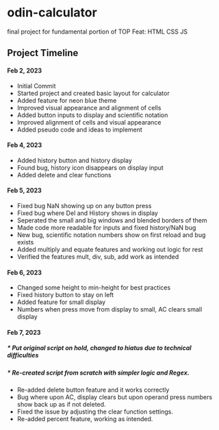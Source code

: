 # odin-calculator
final project for fundamental portion of TOP
Feat:
HTML
CSS
JS

## Project Timeline

#### Feb 2, 2023
* Initial Commit
* Started project and created basic layout for calculator
* Added feature for neon blue theme
* Improved visual appearance and alignment of cells
* Added button inputs to display and scientific notation
* Improved alignment of cells and visual appearance
* Added pseudo code and ideas to implement

#### Feb 4, 2023
* Added history button and history display
* Found bug, history icon disappears on display input
* Added delete and clear functions

#### Feb 5, 2023
* Fixed bug NaN showing up on any button press
* Fixed bug where Del and History shows in display
* Seperated the small and big windows and blended borders of them
* Made code more readable for inputs and fixed history/NaN bug
* New bug, scientific notation numbers show on first reload and bug exists
* Added multiply and equate features and working out logic for rest
* Verified the features mult, div, sub, add work as intended

#### Feb 6, 2023
* Changed some height to min-height for best practices
* Fixed history button to stay on left
* Added feature for small display
* Numbers when press move from display to small, AC clears small display

#### Feb 7, 2023
##### * Put original script on hold, changed to hiatus due to technical difficulties
##### * Re-created script from scratch with simpler logic and Regex.
* Re-added delete button feature and it works correctly
* Bug where upon AC, display clears but upon operand press numbers show back up as if not deleted.
* Fixed the issue by adjusting the clear function settings.
* Re-added percent feature, working as intended.
